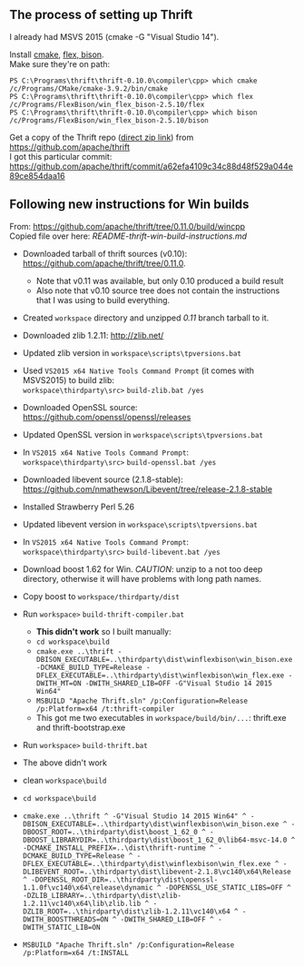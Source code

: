 ## The process of setting up Thrift
I already had MSVS 2015 (cmake -G "Visual Studio 14").

Install [cmake](https://cmake.org/download/), [flex, bison](https://github.com/lexxmark/winflexbison).  
Make sure they're on path:
```
PS C:\Programs\thrift\thrift-0.10.0\compiler\cpp> which cmake
/c/Programs/CMake/cmake-3.9.2/bin/cmake
PS C:\Programs\thrift\thrift-0.10.0\compiler\cpp> which flex
/c/Programs/FlexBison/win_flex_bison-2.5.10/flex
PS C:\Programs\thrift\thrift-0.10.0\compiler\cpp> which bison
/c/Programs/FlexBison/win_flex_bison-2.5.10/bison
```

Get a copy of the Thrift repo ([direct zip link](https://github.com/apache/thrift/archive/master.zip)) from https://github.com/apache/thrift  
I got this particular commit: https://github.com/apache/thrift/commit/a62efa4109c34c88d48f529a044e89ce854daa16


## Following new instructions for Win builds
From: https://github.com/apache/thrift/tree/0.11.0/build/wincpp    
Copied file over here: _README-thrift-win-build-instructions.md_

- Downloaded tarball of thrift sources (v0.10): https://github.com/apache/thrift/tree/0.11.0.
  - Note that v0.11 was available, but only 0.10 produced a build result
  - Also note that v0.10 source tree does not contain the instructions that I was using to build everything.
- Created `workspace` directory and unzipped _0.11_ branch tarball to it.


- Downloaded zlib 1.2.11: http://zlib.net/
- Updated zlib version in `workspace\scripts\tpversions.bat`
- Used `VS2015 x64 Native Tools Command Prompt` (it comes with MSVS2015) to build zlib:  
  `workspace\thirdparty\src>` `build-zlib.bat /yes`

- Downloaded OpenSSL source: https://github.com/openssl/openssl/releases
- Updated OpenSSL version in `workspace\scripts\tpversions.bat`
- In `VS2015 x64 Native Tools Command Prompt`:  
  `workspace\thirdparty\src>` `build-openssl.bat /yes`

- Downloaded libevent source (2.1.8-stable): https://github.com/nmathewson/Libevent/tree/release-2.1.8-stable
- Installed Strawberry Perl 5.26
- Updated libevent version in `workspace\scripts\tpversions.bat`
- In `VS2015 x64 Native Tools Command Prompt`:  
  `workspace\thirdparty\src>` `build-libevent.bat /yes`

- Download boost 1.62 for Win. _CAUTION_: unzip to a not too deep
  directory, otherwise it will have problems with long path names.
- Copy boost to `workspace/thirdparty/dist`

- Run `workspace>` `build-thrift-compiler.bat`
  - __This didn't work__ so I built manually:
  - `cd workspace\build`
  - `cmake.exe ..\thrift -DBISON_EXECUTABLE=..\thirdparty\dist\winflexbison\win_bison.exe -DCMAKE_BUILD_TYPE=Release -DFLEX_EXECUTABLE=..\thirdparty\dist\winflexbison\win_flex.exe -DWITH_MT=ON -DWITH_SHARED_LIB=OFF -G"Visual Studio 14 2015 Win64"`
  - `MSBUILD "Apache Thrift.sln" /p:Configuration=Release /p:Platform=x64 /t:thrift-compiler`
  - This got me two executables in `workspace/build/bin/...`: thrift.exe and thrift-bootstrap.exe


- Run `workspace>` `build-thrift.bat`
 - The above didn't work
 - clean `workspace\build`
 - `cd workspace\build`
 - `cmake.exe ..\thrift ^
    -G"Visual Studio 14 2015 Win64" ^
    -DBISON_EXECUTABLE=..\thirdparty\dist\winflexbison\win_bison.exe ^
    -DBOOST_ROOT=..\thirdparty\dist\boost_1_62_0 ^
    -DBOOST_LIBRARYDIR=..\thirdparty\dist\boost_1_62_0\lib64-msvc-14.0 ^
    -DCMAKE_INSTALL_PREFIX=..\dist\thrift-runtime ^
    -DCMAKE_BUILD_TYPE=Release ^
    -DFLEX_EXECUTABLE=..\thirdparty\dist\winflexbison\win_flex.exe ^
    -DLIBEVENT_ROOT=..\thirdparty\dist\libevent-2.1.8\vc140\x64\Release ^
    -DOPENSSL_ROOT_DIR=..\thirdparty\dist\openssl-1.1.0f\vc140\x64\release\dynamic ^
    -DOPENSSL_USE_STATIC_LIBS=OFF ^
    -DZLIB_LIBRARY=..\thirdparty\dist\zlib-1.2.11\vc140\x64\lib\zlib.lib ^
    -DZLIB_ROOT=..\thirdparty\dist\zlib-1.2.11\vc140\x64 ^
    -DWITH_BOOSTTHREADS=ON ^
    -DWITH_SHARED_LIB=OFF ^
    -DWITH_STATIC_LIB=ON`
  - `MSBUILD "Apache Thrift.sln" /p:Configuration=Release /p:Platform=x64 /t:INSTALL`
